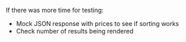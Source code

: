 If there was more time for testing:

- Mock JSON response with prices to see if sorting works
- Check number of results being rendered

